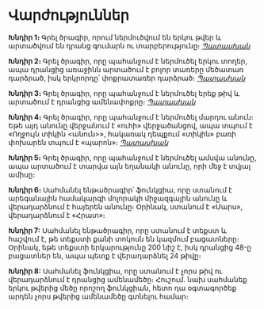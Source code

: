 # Վարժություններ

__Խնդիր 1։__ Գրել ծրագիր, որում ներմուծվում են երկու 
թվեր և արտածվում են դրանց գումարն ու տարբերությունը։
_[Պատասխան](code/exercise01.py)_

__Խնդիր 2։__ Գրել ծրագիր, որը պահանջում է ներմուծել 
երկու տողեր, ապա դրանցից առաջինն արտածում է բոլոր 
տառերը մեծատառ դարձրած, իսկ երկրորդը՝ փոքրատառեր 
դարձրած։
_[Պատասխան](code/exercise02.py)_

__Խնդիր 3։__ Գրել ծրագիր, որը պահանջում է ներմուծել 
երեք թիվ և արտածում է դրանցից ամենափոքրը։
_[Պատասխան](code/exercise03.py)_

__Խնդիր 4։__ Գրել ծրագիր, որը պահանջում է ներմուծել 
մարդու անուն։ Եթե այդ անունը վերջանում է «ուհի» 
վերջածանցով, ապա տպում է «Ողջույն տիկին <անուն>», 
հակառակ դեպքում «տիկին» բառի փոխարեն տպում է 
«պարոն»։
_[Պատասխան](code/exercise04.py)_

__Խնդիր 5։__ Գրել ծրագիր, որը պահանջում է ներմուծել 
ամսվա անունը, ապա արտածում է տարվա այն եղանակի 
անունը, որի մեջ է տվյալ ամիսը։

__Խնդիր 6։__ Սահմանել ենթածրագիր՝ ֆունկցիա, որը 
ստանում է արեգանային համակարգի մոլորակի միջազգային 
անունը և վերադարձնում է հայերեն անունը։ Օրինակ, 
ստանում է «Մարս», վերադարձնում է «Հրատ»։

__Խնդիր 7:__ Սահմանել ենթածրագիր, որը ստանում է 
տեքստ և հաշվում է, թե տեքստի քանի տոկոսն են կազմում 
բացատները։ Օրինակ, եթե տեքստի երկարությունը 200 նիշ 
է, իսկ դրանցից 48-ը բացատներ են, ապա պետք է 
վերադարձնել 24 թիվը։

__Խնդիր 8:__ Սահմանել ֆունկցիա, որը ստանում է չորս 
թիվ ու վերադարձնում է դրանցից ամենամեծը։ Հուշում. նախ 
սահմանեք երկու թվերից մեծը որոշող ֆունկցիան, հետո դա 
օգտագործեք արդեն չորս թվերից ամենամեծը գտնելու համար։
